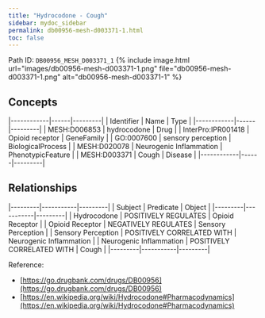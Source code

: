 ```yaml
---
title: "Hydrocodone - Cough"
sidebar: mydoc_sidebar
permalink: db00956-mesh-d003371-1.html
toc: false 
---
```



Path ID: `DB00956_MESH_D003371_1`
{% include image.html url="images/db00956-mesh-d003371-1.png" file="db00956-mesh-d003371-1.png" alt="db00956-mesh-d003371-1" %}

## Concepts

|------------|------|---------|
| Identifier | Name | Type    |
|------------|------|---------|
| MESH:D006853 | hydrocodone | Drug |
| InterPro:IPR001418 | Opioid receptor | GeneFamily |
| GO:0007600 | sensory perception | BiologicalProcess |
| MESH:D020078 | Neurogenic Inflammation | PhenotypicFeature |
| MESH:D003371 | Cough | Disease |
|------------|------|---------|

## Relationships

|---------|-----------|---------|
| Subject | Predicate | Object  |
|---------|-----------|---------|
| Hydrocodone | POSITIVELY REGULATES | Opioid Receptor |
| Opioid Receptor | NEGATIVELY REGULATES | Sensory Perception |
| Sensory Perception | POSITIVELY CORRELATED WITH | Neurogenic Inflammation |
| Neurogenic Inflammation | POSITIVELY CORRELATED WITH | Cough |
|---------|-----------|---------|

Reference: 
  - [https://go.drugbank.com/drugs/DB00956](https://go.drugbank.com/drugs/DB00956)
  - [https://en.wikipedia.org/wiki/Hydrocodone#Pharmacodynamics](https://en.wikipedia.org/wiki/Hydrocodone#Pharmacodynamics)
